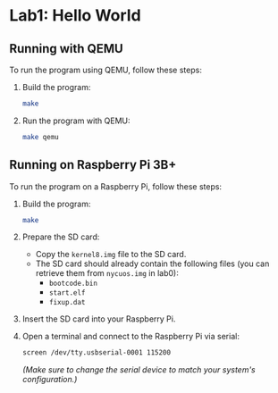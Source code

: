 # Lab1: Hello World

## Running with QEMU

To run the program using QEMU, follow these steps:

1. Build the program:

   ```bash
   make
   ```

2. Run the program with QEMU:

   ```bash
   make qemu
   ```

## Running on Raspberry Pi 3B+

To run the program on a Raspberry Pi, follow these steps:

1. Build the program:

   ```bash
   make
   ```

2. Prepare the SD card:
   - Copy the `kernel8.img` file to the SD card.
   - The SD card should already contain the following files (you can retrieve them from `nycuos.img` in lab0):
     - `bootcode.bin`
     - `start.elf`
     - `fixup.dat`

3. Insert the SD card into your Raspberry Pi.

4. Open a terminal and connect to the Raspberry Pi via serial:

   ```bash
   screen /dev/tty.usbserial-0001 115200
   ```

   *(Make sure to change the serial device to match your system's configuration.)*
